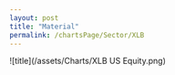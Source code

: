 ```yaml
---
layout: post
title: "Material"
permalink: /chartsPage/Sector/XLB
---
```


![title](/assets/Charts/XLB US Equity.png)

